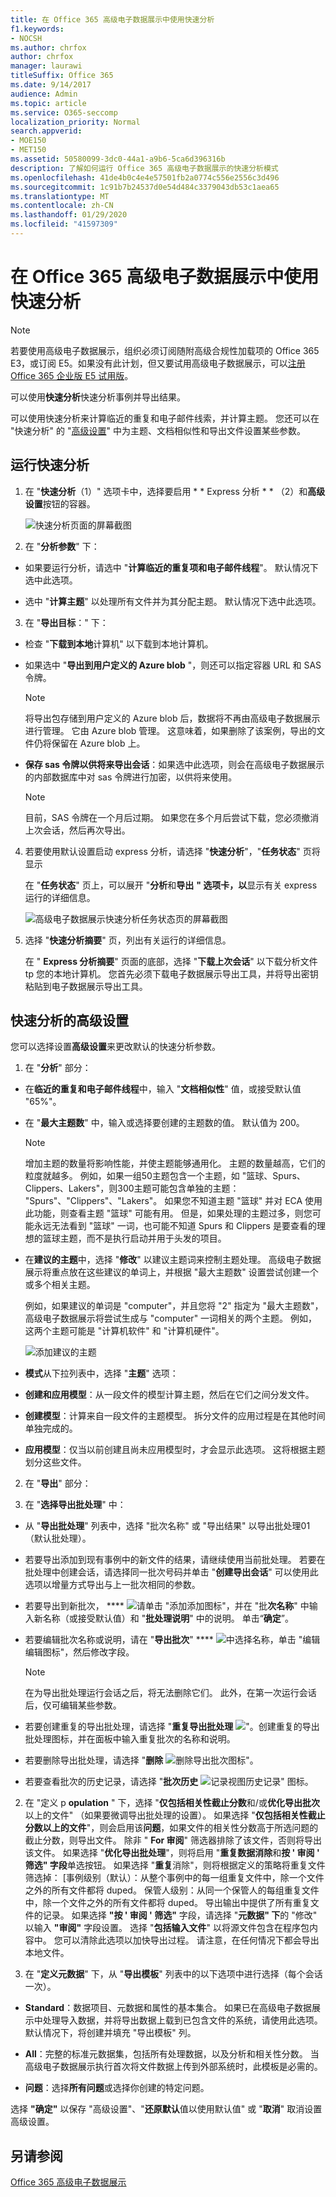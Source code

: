 ```yaml
---
title: 在 Office 365 高级电子数据展示中使用快速分析
f1.keywords:
- NOCSH
ms.author: chrfox
author: chrfox
manager: laurawi
titleSuffix: Office 365
ms.date: 9/14/2017
audience: Admin
ms.topic: article
ms.service: O365-seccomp
localization_priority: Normal
search.appverid:
- MOE150
- MET150
ms.assetid: 50580099-3dc0-44a1-a9b6-5ca6d396316b
description: 了解如何运行 Office 365 高级电子数据展示的快速分析模式
ms.openlocfilehash: 41de4b0c4e4e57501fb2a0774c556e2556c3d496
ms.sourcegitcommit: 1c91b7b24537d0e54d484c3379043db53c1aea65
ms.translationtype: MT
ms.contentlocale: zh-CN
ms.lasthandoff: 01/29/2020
ms.locfileid: "41597309"
---
```

# <a name="use-express-analysis-in-office-365-advanced-ediscovery"></a>在 Office 365 高级电子数据展示中使用快速分析

> [!NOTE]
> 若要使用高级电子数据展示，组织必须订阅随附高级合规性加载项的 Office 365 E3，或订阅 E5。如果没有此计划，但又要试用高级电子数据展示，可以[注册 Office 365 企业版 E5 试用版](https://go.microsoft.com/fwlink/p/?LinkID=698279)。 
  
可以使用**快速分析**快速分析事例并导出结果。 
  
可以使用快速分析来计算临近的重复和电子邮件线索，并计算主题。 您还可以在 "快速分析" 的 "[高级设置](use-express-analysis-in-advanced-ediscovery.md#BK_AdvancedSettings)" 中为主题、文档相似性和导出文件设置某些参数。
  
## <a name="run-express-analysis"></a>运行快速分析

1. 在 "**快速分析**（1）" 选项卡中，选择要启用 * * Express 分析 * * （2）和**高级设置**按钮的容器。 
    
    ![快速分析页面的屏幕截图](media/60009974-5d1f-4971-8ebe-e5ec74e7fd2a.jpg)
  
2. 在 "**分析参数**" 下：
    
  - 如果要运行分析，请选中 "**计算临近的重复项和电子邮件线程**"。 默认情况下选中此选项。 
    
  - 选中 "**计算主题**" 以处理所有文件并为其分配主题。 默认情况下选中此选项。 
    
3. 在 "**导出目标**：" 下：
    
  - 检查 "**下载到本地**计算机" 以下载到本地计算机。 
    
  - 如果选中 "**导出到用户定义的 Azure blob** "，则还可以指定容器 URL 和 SAS 令牌。 
    
    > [!NOTE]
    > 将导出包存储到用户定义的 Azure blob 后，数据将不再由高级电子数据展示进行管理。 它由 Azure blob 管理。 这意味着，如果删除了该案例，导出的文件仍将保留在 Azure blob 上。 
  
  - **保存 sas 令牌以供将来导出会话**：如果选中此选项，则会在高级电子数据展示的内部数据库中对 sas 令牌进行加密，以供将来使用。
    
    > [!NOTE]
    > 目前，SAS 令牌在一个月后过期。 如果您在多个月后尝试下载，您必须撤消上次会话，然后再次导出。 
  
4. 若要使用默认设置启动 express 分析，请选择 "**快速分析**"，"**任务状态**" 页将显示 
    
    在 "**任务状态**" 页上，可以展开 "**分析**和**导出** **" 选项卡，以**显示有关 express 运行的详细信息。 
    
    ![高级电子数据展示快速分析任务状态页的屏幕截图](media/bf30ab02-9828-4a6d-a485-0babc2c49ae5.jpg)
  
5. 选择 "**快速分析摘要**" 页，列出有关运行的详细信息。 
    
    在 " **Express 分析摘要**" 页面的底部，选择 "**下载上次会话**" 以下载分析文件 tp 您的本地计算机。 您首先必须下载电子数据展示导出工具，并将导出密钥粘贴到电子数据展示导出工具。 
    
## <a name="advanced-settings-for-express-analysis"></a>快速分析的高级设置
<a name="BK_AdvancedSettings"> </a>

您可以选择设置**高级设置**来更改默认的快速分析参数。 
  
1. 在 "**分析**" 部分： 
    
  - 在**临近的重复和电子邮件线程**中，输入 "**文档相似性**" 值，或接受默认值 "65%"。 
    
  - 在 "**最大主题数**" 中，输入或选择要创建的主题数的值。 默认值为 200。 
    
    > [!NOTE]
    > 增加主题的数量将影响性能，并使主题能够通用化。 主题的数量越高，它们的粒度就越多。 例如，如果一组50主题包含一个主题，如 "篮球、Spurs、Clippers、Lakers"，则300主题可能包含单独的主题： "Spurs"、"Clippers"、"Lakers"。 如果您不知道主题 "篮球" 并对 ECA 使用此功能，则查看主题 "篮球" 可能有用。 但是，如果处理的主题过多，则您可能永远无法看到 "篮球" 一词，也可能不知道 Spurs 和 Clippers 是要查看的理想的篮球主题，而不是执行启动并用于头发的项目。 
  
  - 在**建议的主题**中，选择 "**修改**" 以建议主题词来控制主题处理。 高级电子数据展示将重点放在这些建议的单词上，并根据 "最大主题数" 设置尝试创建一个或多个相关主题。 
    
    例如，如果建议的单词是 "computer"，并且您将 "2" 指定为 "最大主题数"，高级电子数据展示将尝试生成与 "computer" 一词相关的两个主题。 例如，这两个主题可能是 "计算机软件" 和 "计算机硬件"。
    
    ![添加建议的主题](media/06e9ffd3-a76c-423b-b450-9e465eb9a02f.png)
  
  - **模式**从下拉列表中，选择 "**主题**" 选项： 
    
  - **创建和应用模型**：从一段文件的模型计算主题，然后在它们之间分发文件。
    
  - **创建模型**：计算来自一段文件的主题模型。 拆分文件的应用过程是在其他时间单独完成的。
    
  - **应用模型**：仅当以前创建且尚未应用模型时，才会显示此选项。 这将根据主题划分这些文件。
    
2. 在 "**导出**" 部分： 
    
1. 在 "**选择导出批处理**" 中：
    
  - 从 "**导出批处理**" 列表中，选择 "批次名称" 或 "导出结果" 以导出批处理01（默认批处理）。 
    
  - 若要导出添加到现有事例中的新文件的结果，请继续使用当前批处理。 若要在批处理中创建会话，请选择同一批次号码并单击 "**创建导出会话**" 可以使用此选项以增量方式导出与上一批次相同的参数。 
    
  - 若要导出到新批次， **** ![请单击 "](media/c2dd8b3a-5a22-412c-a7fa-143f5b2b5612.png)添加添加图标"，并在 "批**次名称**" 中输入新名称（或接受默认值）和 "**批处理说明**" 中的说明。 单击“**确定**”。
    
  - 若要编辑批次名称或说明，请在 "**导出批次**" **** ![中选择名称](media/3d613660-7602-4df2-bdb9-14e9ca2f9cf2.png)，单击 "编辑编辑图标"，然后修改字段。
    
    > [!NOTE]
    > 在为导出批处理运行会话之后，将无法删除它们。 此外，在第一次运行会话后，仅可编辑某些参数。 
  
  - 若要创建重复的导出批处理，请选择 "**重复导出批处理** !["。创建](media/3f6d5f59-e842-4946-a493-473528af0119.jpg)重复的导出批处理图标，并在面板中输入重复批次的名称和说明。 
    
  - 若要删除导出批处理，请选择 "**删除** ![删除导出批](media/92a9f8e0-d469-48da-addb-69365e7ffb6f.jpg)次图标"。
    
  - 若要查看批次的历史记录，请选择 "**批次历史** ![记录视图历史记录" 图标](media/a80cc320-d96c-4d91-8884-75fe2cb147e2.jpg)。
    
2. 在 "定义 p **opulation** " 下，选择 "**仅包括相关性截止分数**和/或**优化导出批次**以上的文件" （如果要微调导出批处理的设置）。 如果选择 "**仅包括相关性截止分数以上的文件**"，则会启用该**问题**，如果文件的相关性分数高于所选问题的截止分数，则导出文件。 除非 " **For 审阅**" 筛选器排除了该文件，否则将导出该文件。 如果选择 "**优化导出批处理**"，则将启用 "**重复数据消除**和**按 ' 审阅 ' 筛选" 字段**单选按钮。 如果选择 "**重复**消除"，则将根据定义的策略将重复文件筛选掉： [事例级别（默认）：从整个事例中的每一组重复文件中，除一个文件之外的所有文件都将 duped。 保管人级别：从同一个保管人的每组重复文件中，除一个文件之外的所有文件都将 duped。 导出输出中提供了所有重复文件的记录。 如果选择 **"按 ' 审阅 ' 筛选"** 字段，请选择 "**元数据" 下**的 "修改" 以输入 **"审阅"** 字段设置。 选择 "**包括输入文件**" 以将源文件包含在程序包内容中。 您可以清除此选项以加快导出过程。 请注意，在任何情况下都会导出本地文件。
    
3. 在 "**定义元数据**" 下，从 "**导出模板**" 列表中的以下选项中进行选择（每个会话一次）。 
    
  - **Standard**：数据项目、元数据和属性的基本集合。 如果已在高级电子数据展示中处理导入数据，并将导出数据上载到已包含文件的系统，请使用此选项。 默认情况下，将创建并填充 "导出模板" 列。
    
  - **All**：完整的标准元数据集，包括所有处理数据，以及分析和相关性分数。 当高级电子数据展示执行首次将文件数据上传到外部系统时，此模板是必需的。
    
  - **问题**：选择**所有问题**或选择你创建的特定问题。 
    
选择 **"确定"** 以保存 "高级设置"、"**还原默认**值以使用默认值" 或 "**取消**" 取消设置高级设置。 
  
## <a name="see-also"></a>另请参阅
<a name="BK_AdvancedSettings"> </a>

[Office 365 高级电子数据展示](office-365-advanced-ediscovery.md)

